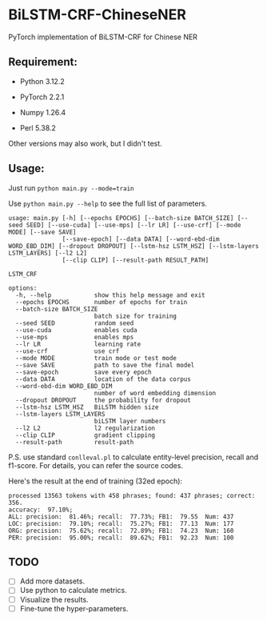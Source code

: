 # BiLSTM-CRF-ChineseNER
PyTorch implementation of BiLSTM-CRF for Chinese NER

## Requirement: 
- Python 3.12.2
- PyTorch 2.2.1
- Numpy 1.26.4

- Perl 5.38.2

Other versions may also work, but I didn't test.

## Usage:
Just run `python main.py --mode=train` 

Use `python main.py --help` to see the full list of parameters.
```
usage: main.py [-h] [--epochs EPOCHS] [--batch-size BATCH_SIZE] [--seed SEED] [--use-cuda] [--use-mps] [--lr LR] [--use-crf] [--mode MODE] [--save SAVE]
               [--save-epoch] [--data DATA] [--word-ebd-dim WORD_EBD_DIM] [--dropout DROPOUT] [--lstm-hsz LSTM_HSZ] [--lstm-layers LSTM_LAYERS] [--l2 L2]
               [--clip CLIP] [--result-path RESULT_PATH]

LSTM_CRF

options:
  -h, --help            show this help message and exit
  --epochs EPOCHS       number of epochs for train
  --batch-size BATCH_SIZE
                        batch size for training
  --seed SEED           random seed
  --use-cuda            enables cuda
  --use-mps             enables mps
  --lr LR               learning rate
  --use-crf             use crf
  --mode MODE           train mode or test mode
  --save SAVE           path to save the final model
  --save-epoch          save every epoch
  --data DATA           location of the data corpus
  --word-ebd-dim WORD_EBD_DIM
                        number of word embedding dimension
  --dropout DROPOUT     the probability for dropout
  --lstm-hsz LSTM_HSZ   BiLSTM hidden size
  --lstm-layers LSTM_LAYERS
                        biLSTM layer numbers
  --l2 L2               l2 regularization
  --clip CLIP           gradient clipping
  --result-path         result-path
```

P.S. use standard `conlleval.pl` to calculate entity-level precision, recall and f1-score. For details, you can refer the source codes. 


Here's the result at the end of training (32ed epoch):
```shell
processed 13563 tokens with 458 phrases; found: 437 phrases; correct: 356.
accuracy:  97.10%; 
ALL: precision:  81.46%; recall:  77.73%; FB1:  79.55  Num: 437
LOC: precision:  79.10%; recall:  75.27%; FB1:  77.13  Num: 177
ORG: precision:  75.62%; recall:  72.89%; FB1:  74.23  Num: 160
PER: precision:  95.00%; recall:  89.62%; FB1:  92.23  Num: 100
```

## TODO
- [ ] Add more datasets.
- [ ] Use python to calculate metrics.
- [ ] Visualize the results.
- [ ] Fine-tune the hyper-parameters.
